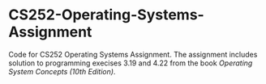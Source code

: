 # CS252-Operating-Systems-Assignment
Code for CS252 Operating Systems Assignment. The assignment includes solution to programming execises 3.19 and 4.22 from the book *Operating System Concepts (10th Edition)*.
